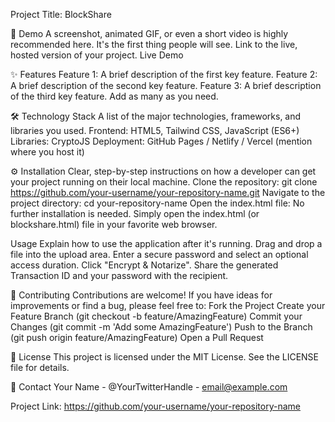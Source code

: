 Project Title:
BlockShare

🚀 Demo
A screenshot, animated GIF, or even a short video is highly recommended here. It's the first thing people will see.
Link to the live, hosted version of your project.
Live Demo

✨ Features
Feature 1: A brief description of the first key feature.
Feature 2: A brief description of the second key feature.
Feature 3: A brief description of the third key feature.
Add as many as you need.

🛠️ Technology Stack
A list of the major technologies, frameworks, and libraries you used.
Frontend: HTML5, Tailwind CSS, JavaScript (ES6+)
Libraries: CryptoJS
Deployment: GitHub Pages / Netlify / Vercel (mention where you host it)

⚙️ Installation
Clear, step-by-step instructions on how a developer can get your project running on their local machine.
Clone the repository:
git clone https://github.com/your-username/your-repository-name.git
Navigate to the project directory:
cd your-repository-name
Open the index.html file:
No further installation is needed. Simply open the index.html (or blockshare.html) file in your favorite web browser.

Usage
Explain how to use the application after it's running.
Drag and drop a file into the upload area.
Enter a secure password and select an optional access duration.
Click "Encrypt & Notarize".
Share the generated Transaction ID and your password with the recipient.

🤝 Contributing
Contributions are welcome! If you have ideas for improvements or find a bug, please feel free to:
Fork the Project
Create your Feature Branch (git checkout -b feature/AmazingFeature)
Commit your Changes (git commit -m 'Add some AmazingFeature')
Push to the Branch (git push origin feature/AmazingFeature)
Open a Pull Request

📄 License
This project is licensed under the MIT License. See the LICENSE file for details.

📧 Contact
Your Name - @YourTwitterHandle - email@example.com

Project Link: https://github.com/your-username/your-repository-name
